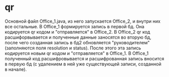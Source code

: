 # qr
Основной файл Office_1.java, из него запускается Office_2, и внутри них все остальные. 
В Office_1 формируется запись в первой бд. Она кодируется qr кодом и "отправляется" в Office_2. 
В Office_2 qr код расшифорвывается и полученные данные заносятся во вторую бд, после чего созданная запись в бд2 обновляется "руководителем" (заполняются поля resolution  и status). После этого эта запись кодируется новым qr кодом и "отправляется" в Office_1.
В Office_1 полученный код расшифровывается и расшифрованная запись вносится в первую бд (с удалением в ней уже существующей записи, созданной в начале). 
